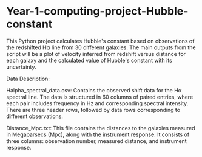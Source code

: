 # Year-1-computing-project-Hubble-constant

This Python project calculates Hubble's constant based on observations of the redshifted Hα line from 30 different galaxies. The main outputs from the script will be a plot of velocity inferred from redshift versus distance for each galaxy and the calculated value of Hubble's constant with its uncertainty.

Data Description:

Halpha_spectral_data.csv: Contains the observed shift data for the Hα spectral line. The data is structured in 60 columns of paired entries, where each pair includes frequency in Hz and corresponding spectral intensity. There are three header rows, followed by data rows corresponding to different observations.

Distance_Mpc.txt: This file contains the distances to the galaxies measured in Megaparsecs (Mpc), along with the instrument response. It consists of three columns: observation number, measured distance, and instrument response.
